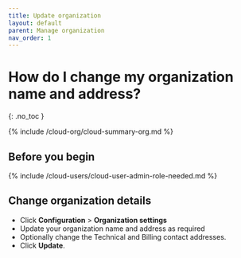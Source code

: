 ```yaml
---
title: Update organization
layout: default
parent: Manage organization
nav_order: 1
---
```


# How do I change my organization name and address?
{: .no_toc }

{% include /cloud-org/cloud-summary-org.md %}

## Before you begin

{% include /cloud-users/cloud-user-admin-role-needed.md %}

## Change organization details

* Click **Configuration** > **Organization settings**
* Update your organization name and address as required
* Optionally change the Technical and Billing contact addresses.
* Click **Update**.
